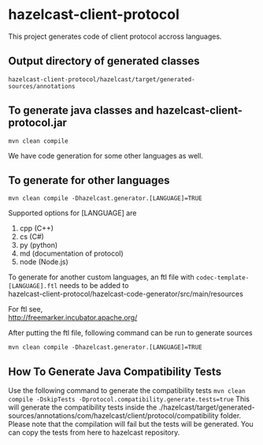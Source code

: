 # hazelcast-client-protocol

This project generates code of client protocol accross languages.

## Output directory of generated classes

    hazelcast-client-protocol/hazelcast/target/generated-sources/annotations

## To generate java classes and hazelcast-client-protocol.jar

    mvn clean compile

We have code generation for some other languages as well. 

## To generate for other languages
 
    mvn clean compile -Dhazelcast.generator.[LANGUAGE]=TRUE 

Supported options for [LANGUAGE] are 

1. cpp (C++) 
2. cs  (C#) 
3. py (python)
4. md (documentation of protocol)
5. node (Node.js)

To generate for another custom languages, an ftl file with 
`codec-template-[LANGUAGE].ftl` needs to be added to  
hazelcast-client-protocol/hazelcast-code-generator/src/main/resources
  
For ftl see,  
http://freemarker.incubator.apache.org/

After putting the ftl file, following command can be run to generate sources

    mvn clean compile -Dhazelcast.generator.[LANGUAGE]=TRUE
    
## How To Generate Java Compatibility Tests
Use the following command to generate the compatibility tests
    `mvn clean compile -DskipTests -Dprotocol.compatibility.generate.tests=true`
This will generate the compatibility tests inside the ./hazelcast/target/generated-sources/annotations/com/hazelcast/client/protocol/compatibility folder.
Please note that the compilation will fail but the tests will be generated. You can copy the tests from here to hazelcast repository.
